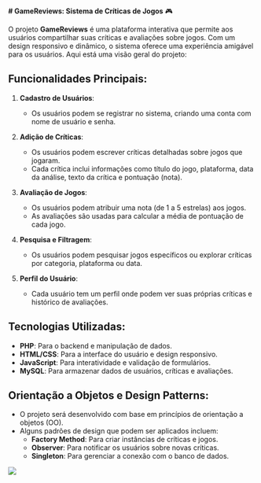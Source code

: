 **# GameReviews: Sistema de Críticas de Jogos** 🎮

O projeto **GameReviews** é uma plataforma interativa que permite aos usuários compartilhar suas críticas e avaliações sobre jogos. Com um design responsivo e dinâmico, o sistema oferece uma experiência amigável para os usuários. Aqui está uma visão geral do projeto:

## Funcionalidades Principais:
1. **Cadastro de Usuários**:
    - Os usuários podem se registrar no sistema, criando uma conta com nome de usuário e senha.

2. **Adição de Críticas**:
    - Os usuários podem escrever críticas detalhadas sobre jogos que jogaram.
    - Cada crítica inclui informações como título do jogo, plataforma, data da análise, texto da crítica e pontuação (nota).

3. **Avaliação de Jogos**:
    - Os usuários podem atribuir uma nota (de 1 a 5 estrelas) aos jogos.
    - As avaliações são usadas para calcular a média de pontuação de cada jogo.

4. **Pesquisa e Filtragem**:
    - Os usuários podem pesquisar jogos específicos ou explorar críticas por categoria, plataforma ou data.

5. **Perfil do Usuário**:
    - Cada usuário tem um perfil onde podem ver suas próprias críticas e histórico de avaliações.

## Tecnologias Utilizadas:
- **PHP**: Para o backend e manipulação de dados.
- **HTML/CSS**: Para a interface do usuário e design responsivo.
- **JavaScript**: Para interatividade e validação de formulários.
- **MySQL**: Para armazenar dados de usuários, críticas e avaliações.

## Orientação a Objetos e Design Patterns:
- O projeto será desenvolvido com base em princípios de orientação a objetos (OO).
- Alguns padrões de design que podem ser aplicados incluem:
    - **Factory Method**: Para criar instâncias de críticas e jogos.
    - **Observer**: Para notificar os usuários sobre novas críticas.
    - **Singleton**: Para gerenciar a conexão com o banco de dados.
      
<img src="https://github.com/mercesleonardo/GameReviews/assets/104258969/9d358b01-2918-44ac-9dce-177b7205eb95" />
